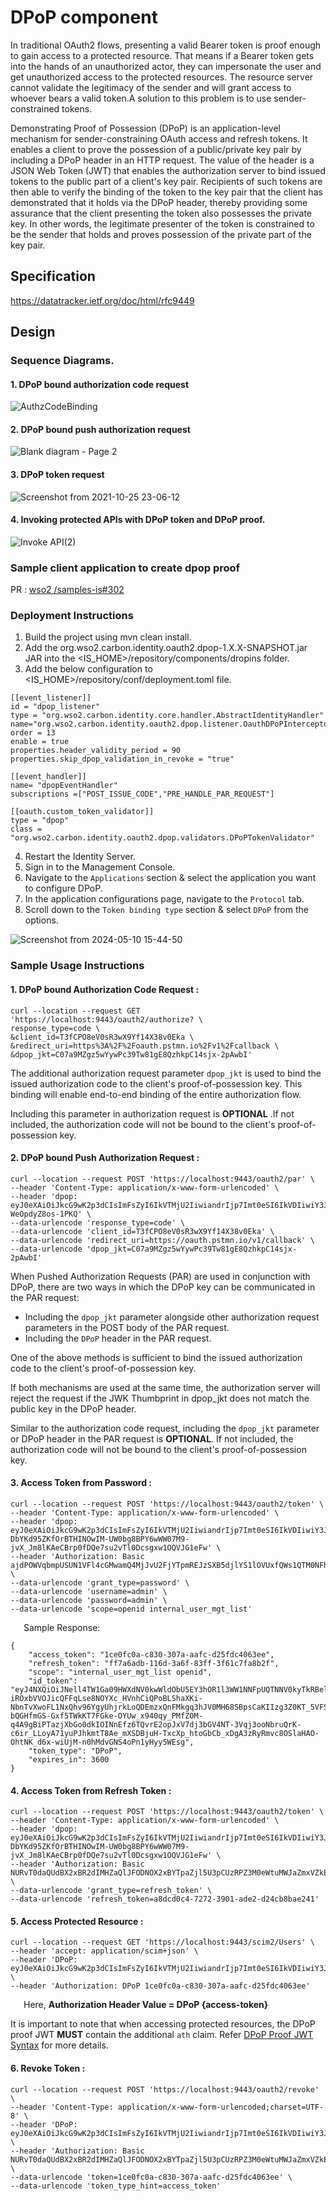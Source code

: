 # DPoP component

In traditional OAuth2 flows, presenting a valid Bearer token is proof enough to gain access to a protected resource. 
That means if a Bearer token gets into the hands of an unauthorized actor, they can impersonate the user and get 
unauthorized access to the protected resources. The resource server cannot validate the legitimacy of the sender and 
will grant access to whoever bears a valid token.A solution to this problem is to use sender-constrained tokens.

Demonstrating Proof of Possession (DPoP) is an application-level mechanism for sender-constraining OAuth access and 
refresh tokens. It enables a client to prove the possession of a public/private key pair by including a DPoP header in 
an HTTP request. The value of the header is a JSON Web Token (JWT) that enables the authorization server to bind issued 
tokens to the public part of a client's key pair. Recipients of such tokens are then able to verify the binding of the 
token to the key pair that the client has demonstrated that it holds via the DPoP header, thereby providing some 
assurance that the client presenting the token also possesses the private key. In other words, the legitimate presenter 
of the token is constrained to be the sender that holds and proves possession of the private part of the key pair.

## Specification 
https://datatracker.ietf.org/doc/html/rfc9449

## Design 

### Sequence Diagrams.
#### 1. DPoP bound authorization code request
![AuthzCodeBinding](https://github.com/wso2-extensions/identity-oauth-dpop/assets/110591829/807e5904-e230-458e-b7ba-4db48c829833)

#### 2. DPoP bound push authorization request
![Blank diagram - Page 2](https://github.com/wso2-extensions/identity-oauth-dpop/assets/110591829/cc696840-de86-4d9b-88dd-5e6d7f3bb12c)

#### 3. DPoP token request
![Screenshot from 2021-10-25 23-06-12](https://user-images.githubusercontent.com/26603378/138743329-5cc54271-08a6-44ec-938e-d675bdd24717.png)

#### 4. Invoking protected APIs with DPoP token and DPoP proof.
![Invoke API(2)](https://user-images.githubusercontent.com/26603378/138742776-3d2c2714-c87e-4f77-9dce-24fde3df600e.jpeg)

### Sample client application to create dpop proof
PR : [wso2 /samples-is#302 ](https://github.com/wso2/samples-is/pull/302 )

### Deployment Instructions

1. Build the project using mvn clean install.
2. Add the org.wso2.carbon.identity.oauth2.dpop-1.X.X-SNAPSHOT.jar JAR into the <IS_HOME>/repository/components/dropins folder.
3. Add the below configuration to <IS_HOME>/repository/conf/deployment.toml file.

 ```
[[event_listener]]
id = "dpop_listener"
type = "org.wso2.carbon.identity.core.handler.AbstractIdentityHandler"
name="org.wso2.carbon.identity.oauth2.dpop.listener.OauthDPoPInterceptorHandlerProxy"
order = 13
enable = true
properties.header_validity_period = 90
properties.skip_dpop_validation_in_revoke = "true"

[[event_handler]]
name= "dpopEventHandler"
subscriptions =["POST_ISSUE_CODE","PRE_HANDLE_PAR_REQUEST"]

[[oauth.custom_token_validator]]
type = "dpop"
class = "org.wso2.carbon.identity.oauth2.dpop.validators.DPoPTokenValidator"
```
4. Restart the Identity Server.
5. Sign in to the Management Console.
6. Navigate to the `Applications` section & select the application you want to configure DPoP.
7. In the application configurations page, navigate to the `Protocol` tab.
8. Scroll down to the `Token binding type` section & select `DPoP` from the options.

![Screenshot from 2024-05-10 15-44-50](https://github.com/wso2-extensions/identity-oauth-dpop/assets/110591829/3ea21c9f-2a88-429a-a463-b3c3f451981f)

### Sample Usage Instructions

#### 1. DPoP bound Authorization Code Request :

```
curl --location --request GET 'https://localhost:9443/oauth2/authorize? \
response_type=code \
&client_id=T3fCPO8eV0sR3wX9Yf14X38v0Eka \
&redirect_uri=https%3A%2F%2Foauth.pstmn.io%2Fv1%2Fcallback \
&dpop_jkt=C07a9MZgz5wYywPc39Tw81gE8QzhkpC14sjx-2pAwbI'
```
The additional authorization request parameter `dpop_jkt` is used to bind the issued authorization code to the client's proof-of-possession key.
This binding will enable end-to-end binding of the entire authorization flow.

Including this parameter in authorization request is **OPTIONAL** .If not included, the authorization code will not be 
bound to the client's proof-of-possession key. 

#### 2. DPoP bound Push Authorization Request :

```
curl --location --request POST 'https://localhost:9443/oauth2/par' \
--header 'Content-Type: application/x-www-form-urlencoded' \
--header 'dpop: eyJ0eXAiOiJkcG9wK2p3dCIsImFsZyI6IkVTMjU2IiwiandrIjp7Imt0eSI6IkVDIiwiY3J2IjoiUC0yNTYiLCJ4IjoiLTZGNGlydjc2andTaUxIZWJWemtzTGZqdFhZcGxTOVJ3bXZKRmRScC1yYyIsInkiOiJHYlZDRzBDM0xIQjlVbzdDSW9KZUIydk5BaHRlR05EcUh3VmNNRXV5QUkwIn19.eyJodG0iOiJQT1NUIiwic3ViIjoic3ViIiwibmJmIjoxNzE1NjY3MzUyLCJpc3MiOiJpc3N1ZXIiLCJodHUiOiJodHRwczpcL1wvbG9jYWxob3N0Ojk0NDNcL29hdXRoMlwvcGFyIiwiaWF0IjoxNzE1NjY3MzUyLCJqdGkiOiI1ZjFjZWM4ZS1iM2I0LTQ3YTctOGE0NC1lNDc5NWUxNmJiZWUifQ.ltp0hesGvn1YYYPs3RpeaWaoe7cgXzZHNrFmllPGsUO3AH_cG4lMzt1iXz7VlWZtTPgAy9-WeOpdyZ8os-1PKQ' \
--data-urlencode 'response_type=code' \
--data-urlencode 'client_id=T3fCPO8eV0sR3wX9Yf14X38v0Eka' \
--data-urlencode 'redirect_uri=https://oauth.pstmn.io/v1/callback' \
--data-urlencode 'dpop_jkt=C07a9MZgz5wYywPc39Tw81gE8QzhkpC14sjx-2pAwbI'
```
When Pushed Authorization Requests (PAR) are used in conjunction with DPoP, there are two ways in which the DPoP key can
be communicated in the PAR request:

- Including the `dpop_jkt` parameter alongside other authorization request parameters in the POST body of the PAR 
request.
- Including the `DPoP` header in the PAR request.

One of the above methods is sufficient to bind the issued authorization code to the client's proof-of-possession key.

If both mechanisms are used at the same time, the authorization server will reject the request if the JWK Thumbprint in 
dpop_jkt does not match the public key in the DPoP header.

Similar to the authorization code request, including the `dpop_jkt` parameter or DPoP header in the PAR request is 
**OPTIONAL**. If not included, the authorization code will not be bound to the client's proof-of-possession key.

#### 3. Access Token from Password :

```
curl --location --request POST 'https://localhost:9443/oauth2/token' \
--header 'Content-Type: application/x-www-form-urlencoded' \
--header 'dpop: eyJ0eXAiOiJkcG9wK2p3dCIsImFsZyI6IkVTMjU2IiwiandrIjp7Imt0eSI6IkVDIiwiY3J2IjoiUC0yNTYiLCJ4IjoiLTZGNGlydjc2andTaUxIZWJWemtzTGZqdFhZcGxTOVJ3bXZKRmRScC1yYyIsInkiOiJHYlZDRzBDM0xIQjlVbzdDSW9KZUIydk5BaHRlR05EcUh3VmNNRXV5QUkwIn19.eyJodG0iOiJQT1NUIiwic3ViIjoic3ViIiwibmJmIjoxNzE1NjY3NDU5LCJpc3MiOiJpc3N1ZXIiLCJodHUiOiJodHRwczpcL1wvbG9jYWxob3N0Ojk0NDNcL29hdXRoMlwvdG9rZW4iLCJpYXQiOjE3MTU2Njc0NTksImp0aSI6Ijc3NTBjMmQzLTRjNDMtNGY2Ny04MDM1LTEwNWE5YzRmNDgwZCJ9.B-DbYKd95ZKfOrBTHINOwIM-UW0bg8BPY6wWW07M9-jvX_Jm8lKAeCBrp0fDQe7su2vTl0Dcsgxw1OQVJG1eFw' \
--header 'Authorization: Basic ajdPOWVqbmpUSUN1VFl4cGMwamQ4MjJvU2FjYTpmREJzSXB5djlYS1lOVUxfQWs1QTM0NFh6cUVh' \
--data-urlencode 'grant_type=password' \
--data-urlencode 'username=admin' \
--data-urlencode 'password=admin' \
--data-urlencode 'scope=openid internal_user_mgt_list'
```

&emsp;&ensp;Sample Response:

```
{
    "access_token": "1ce0fc0a-c830-307a-aafc-d25fdc4063ee",
    "refresh_token": "ff7a6adb-116d-3a6f-83ff-3f61c7fa8b2f",
    "scope": "internal_user_mgt_list openid",
    "id_token": "eyJ4NXQiOiJNell4TW1Ga09HWXdNV0kwWldObU5EY3hOR1l3WW1NNFpUQTNNV0kyTkRBelpHUXpOR00wWkdSbE5qSmtPREZrWkRSaU9URmtNV0ZoTXpVMlpHVmxOZyIsImtpZCI6Ik16WXhNbUZrT0dZd01XSTBaV05tTkRjeE5HWXdZbU00WlRBM01XSTJOREF6WkdRek5HTTBaR1JsTmpKa09ERmtaRFJpT1RGa01XRmhNelUyWkdWbE5nX1JTMjU2IiwiYWxnIjoiUlMyNTYifQ.eyJhdF9oYXNoIjoiUGw2ZjJvdWNmY3RnQ2ZLazJZOEZ5USIsImF1ZCI6IjVEb09HWkFHQV9sQUdnSDB2WkJSRTgzTl9sQWEiLCJzdWIiOiJhZG1pbiIsIm5iZiI6MTY1Mjc2ODc5MiwiYXpwIjoiNURvT0daQUdBX2xBR2dIMHZaQlJFODNOX2xBYSIsImFtciI6WyJwYXNzd29yZCJdLCJpc3MiOiJodHRwczpcL1wvbG9jYWxob3N0Ojk0NDNcL29hdXRoMlwvdG9rZW4iLCJleHAiOjE2NTI3NzIzOTIsImlhdCI6MTY1Mjc2ODc5Mn0.dCwn5ln-iROxbVVOJicQFFqLse8NOYXc_HVnhCiQPoBLShaXKi-NbnTvXwoFL1NxQhv96YgyUhjrkLoQDEmzxQnFMkgq3hJV0MH68SBpsCaKIIzg3Z0KT_5VFSvDC-bQGHfmGS-Gxf5TWkKT7FGke-OYUw_x940qy_PMfZOM-q4A9gBiPTazjXbGo0dkIOINnEfz6TQvrE2opJxV7dj3bGV4NT-3Vqj3ooNbruQrK-c6ir_LLoyA71yuPJhkmtT8Ae_mXSDBjuH-TxcXp_htoGbCb_xDgA3zRyRmvc8OSlaHAO-OhtNK_d6x-wiUjM-n0hMdvGNS4oPn1yHyy5WEsg",
    "token_type": "DPoP",
    "expires_in": 3600
}
```

#### 4. Access Token from Refresh Token :

```
curl --location --request POST 'https://localhost:9443/oauth2/token' \
--header 'Content-Type: application/x-www-form-urlencoded' \
--header 'dpop: eyJ0eXAiOiJkcG9wK2p3dCIsImFsZyI6IkVTMjU2IiwiandrIjp7Imt0eSI6IkVDIiwiY3J2IjoiUC0yNTYiLCJ4IjoiLTZGNGlydjc2andTaUxIZWJWemtzTGZqdFhZcGxTOVJ3bXZKRmRScC1yYyIsInkiOiJHYlZDRzBDM0xIQjlVbzdDSW9KZUIydk5BaHRlR05EcUh3VmNNRXV5QUkwIn19.eyJodG0iOiJQT1NUIiwic3ViIjoic3ViIiwibmJmIjoxNzE1NjY3NDU5LCJpc3MiOiJpc3N1ZXIiLCJodHUiOiJodHRwczpcL1wvbG9jYWxob3N0Ojk0NDNcL29hdXRoMlwvdG9rZW4iLCJpYXQiOjE3MTU2Njc0NTksImp0aSI6Ijc3NTBjMmQzLTRjNDMtNGY2Ny04MDM1LTEwNWE5YzRmNDgwZCJ9.B-DbYKd95ZKfOrBTHINOwIM-UW0bg8BPY6wWW07M9-jvX_Jm8lKAeCBrp0fDQe7su2vTl0Dcsgxw1OQVJG1eFw' \
--header 'Authorization: Basic NURvT0daQUdBX2xBR2dIMHZaQlJFODNOX2xBYTpaZjl5U3pCUzRPZ3M0eWtuMWJaZmxVZkExTXNh' \
--data-urlencode 'grant_type=refresh_token' \
--data-urlencode 'refresh_token=a8dcd0c4-7272-3901-ade2-d24cb8bae241'
```

#### 5. Access Protected Resource :

```
curl --location --request GET 'https://localhost:9443/scim2/Users' \
--header 'accept: application/scim+json' \
--header 'DPoP: eyJ0eXAiOiJkcG9wK2p3dCIsImFsZyI6IkVTMjU2IiwiandrIjp7Imt0eSI6IkVDIiwiY3J2IjoiUC0yNTYiLCJ4IjoiLTZGNGlydjc2andTaUxIZWJWemtzTGZqdFhZcGxTOVJ3bXZKRmRScC1yYyIsInkiOiJHYlZDRzBDM0xIQjlVbzdDSW9KZUIydk5BaHRlR05EcUh3VmNNRXV5QUkwIn19.eyJodG0iOiJHRVQiLCJzdWIiOiJzdWIiLCJuYmYiOjE3MTU2Njc2NjksImF0aCI6IlBsNmYyb3VjZmN0Z0NmS2syWThGeWVwOXBjMmQ1aHNXZmJPQnVtcjZnWHciLCJpc3MiOiJpc3N1ZXIiLCJodHUiOiJodHRwczpcL1wvbG9jYWxob3N0Ojk0NDNcL3NjaW0yXC9Vc2VycyIsImlhdCI6MTcxNTY2NzY2OSwianRpIjoiMmMwYjc3MTUtZWE3Zi00M2U5LWE5ZWUtZGY2YzM0NTBhM2Q1In0.dtrKwkP3qp5DvzOwxWQJFSrKx7Jd3UnIywY2wXqCe1tErPbdECEBxApgVng8vBUUIqTy7jfw3kKeoTUtXLwGpg' \
--header 'Authorization: DPoP 1ce0fc0a-c830-307a-aafc-d25fdc4063ee'
```
&emsp;&ensp;Here, **Authorization Header Value = DPoP {access-token}**

It is important to note that when accessing protected resources, the DPoP proof JWT **MUST** contain the additional 
`ath` claim. Refer [DPoP Proof JWT Syntax](https://datatracker.ietf.org/doc/html/rfc9449#name-dpop-proof-jwt-syntax) for more 
details.

#### 6. Revoke Token :

```
curl --location --request POST 'https://localhost:9443/oauth2/revoke' \
--header 'Content-Type: application/x-www-form-urlencoded;charset=UTF-8' \
--header 'DPoP: eyJ0eXAiOiJkcG9wK2p3dCIsImFsZyI6IkVTMjU2IiwiandrIjp7Imt0eSI6IkVDIiwiY3J2IjoiUC0yNTYiLCJ4IjoibkNmX3lscldjMTVtejVJZWxSQmJ2TGhLbFV1em4zd1dDSW9ReHVOUThlVSIsInkiOiJhMmU3OTU3S2c3aTVxTUE5UHVpandmSE9nMk95QlRsZ0pVaEhzWGtNaGZnIn19.eyJodG0iOiJQT1NUIiwic3ViIjoic3ViIiwibmJmIjoxNjUyNzY4NjczLCJpc3MiOiJpc3N1ZXIiLCJodHUiOiJodHRwczpcL1wvbG9jYWxob3N0Ojk0NDNcL29hdXRoMlwvcmV2b2tlIiwiaWF0IjoxNjUyNzY4NjczLCJqdGkiOiI4OGIzNzBjNS1kYWVmLTQyOWItOTJjNS1iMGFhOTMzOGU1NTQifQ.6qa7IwHY1_xwykRSHRgxABOtBdPkp_nKDKSvCZ_C9GRWZaNtwKJsIwBmlFOYwnzh_yM3HsZj9HaGCBrNZfJ5fQ' \
--header 'Authorization: Basic NURvT0daQUdBX2xBR2dIMHZaQlJFODNOX2xBYTpaZjl5U3pCUzRPZ3M0eWtuMWJaZmxVZkExTXNh' \
--data-urlencode 'token=1ce0fc0a-c830-307a-aafc-d25fdc4063ee' \
--data-urlencode 'token_type_hint=access_token'
```


